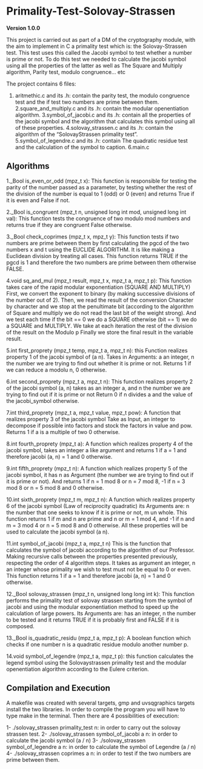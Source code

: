 # Primality-Test-Solovay-Strassen

**Version 1.0.0**

This project is carried out as part of a DM of the cryptography module, with the aim to implement in C a primality test which is: the Solovay-Strassen test. This test uses this called the Jacobi symbol to test whether a number is prime or not. To do this test we needed to calculate the jacobi symbol using all the properties of the latter as well as The Square and Multiply algorithm, Parity test, modulo congruence… etc

The project contains 6 files:

1. aritmethic.c and its .h: contain the parity test, the modulo congruence test and the if test
two numbers are prime between them.
2.square_and_multiply.c and its .h: contain the modular openentiation algorithm.
3.symbol_of_jacobi.c and its .h: contain all the properties of the jacobi symbol and
the algorithm that calculates this symbol using all of these properties.
4.solovay_strassen.c and its .h: contain the algorithm of the “SolovayStrassen primality test”.
5.symbol_of_legendre.c and its .h: contain The quadratic residue test and the calculation of the symbol
to caption.
6.main.c

## Algorithms

1._Bool is_even_or_odd (mpz_t x):
This function is responsible for testing the parity of the number passed as a parameter, by testing whether the rest of the division of the number is equal to 1 (odd) or 0 (even) and returns True if it is even and False if not.

2._Bool is_congruent (mpz_t n, unsigned long int mod, unsigned long int val):
This function tests the congruence of two modulo mod numbers and returns true if they are congruent False otherwise.

3._Bool check_coprimes (mpz_t x, mpz_t y):
This function tests if two numbers are prime between them by first calculating the pgcd of the two numbers x and t using the EUCLIDE ALGORITHM. It is like making a Euclidean division by treating all cases. This function returns TRUE if the pgcd is 1 and therefore the two numbers are prime between them otherwise FALSE.

4.void sq_and_mul (mpz_t result, mpz_t x, mpz_t a, mpz_t p):
This function takes care of the rapid modular exponentiation (SQUARE AND MULTIPLY) First, we convert the exponent to binary (by making successive divisions of the number out of 2). Then, we read the result of the conversion Character by character and we stop at the penultimate bit (according to the algorithm of Square and multiply we do not read the last bit of the weight strong). And we test each time if the bit == 0 we do a SQUARE otherwise (bit == 1) we do a SQUARE and MULTIPLY. We take at each iteration the rest of the division of the result on the Modulo p Finally we store the final result in the variable result.

5.int first_proprety (mpz_t temp, mpz_t a, mpz_t n):
this Function realizes property 1 of the jacobi symbol of (a n). Takes in Arguments: a an integer, n the number we are trying to find out whether it is prime or not. Returns 1 if we can reduce a modolu n, 0 otherwise.

6.int second_proprety (mpz_t a, mpz_t n):
This function realizes property 2 of the jacobi symbol (a, n) takes as an integer a, and n the number we are trying to find out if it is prime or not Return 0 if n divides a and the value of the jacobi_symbol otherwise. 

7.int third_proprety (mpz_t a, mpz_t value, mpz_t pow):
A function that realizes property 3 of the jacobi symbol Take as Input, an integer to decompose if possible into factors and stock the factors in value and pow. Returns 1 if a is a multiple of two 0 otherwise.

8.int fourth_proprety (mpz_t a):
A function which realizes property 4 of the jacobi symbol, takes an integer a like argument and returns 1 if a = 1 and therefore jacobi (a, n) = 1 and 0 otherwise.

9.int fifth_proprety (mpz_t n):
A function which realizes property 5 of the jacobi symbol, it has n as Argument (the number we are trying to find out if it is prime or not). And returns 1 if n = 1 mod 8 or n = 7 mod 8, -1 if n = 3 mod 8 or n = 5 mod 8 and 0 otherwise.

10.int sixth_proprety (mpz_t m, mpz_t n):
A function which realizes property 6 of the jacobi symbol (Law of reciprocity quadratic) its Arguments are: n the number that one seeks to know if it is prime or not, m un whole. This function returns 1 if m and n are prime and n or m = 1 mod 4, and -1 if n and m = 3 mod 4 or n = 5 mod 8 and 0 otherwise.
All these properties will be used to calculate the jacobi symbol (a n).

11.int symbol_of_jacobi (mpz_t a, mpz_t n)
This is the function that calculates the symbol of jacobi according to the algorithm of our Professor. Making recursive calls between the properties presented previously, respecting the order of 4 algorithm steps.
It takes as argument an integer, n an integer whose primality we wish to test must not be equal to 0 or even. This function returns 1 if a = 1 and therefore jacobi (a, n) = 1 and 0 otherwise.

12._Bool solovay_strassen (mpz_t n, unsigned long long int k):
This function performs the primality test of solovay strassen starting from the symbol of jacobi and using the modular exponentiation method to speed up the calculation of large powers. Its Arguments are: has an integer, n the number to be tested and it returns TRUE if it is
probably first and FALSE if it is composed.

13._Bool is_quadratic_residu (mpz_t a, mpz_t p):
A boolean function which checks if one number n is a quadratic residue modulo another number p.

14.void symbol_of_legendre (mpz_t a, mpz_t p):
this function calculates the legend symbol using the Solovaystrassen primality test and the modular openentiation algorithm according to the Eulere criterion.

## Compilation and Execution

A makefile was created with several targets, gmp and uvsqgraphics targets install the two libraries.
In order to compile the program you will have to type make in the terminal. Then there are 4 possibilities of execution:

1- ./solovay_strassen primality_test n: in order to carry out the solovay strassen test.
2- ./solovay_strassen symbol_of_jacobi a n: in order to calculate the jacobi symbol (a / n)
3- ./solovay_strassen symbol_of_legendre a n: in order to calculate the symbol of Legendre (a / n)
4- ./solovay_strassen coprimes a n: in order to test if the two numbers are prime between them.
